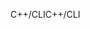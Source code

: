 <span data-ttu-id="f99bd-101">C++/CLI</span><span class="sxs-lookup"><span data-stu-id="f99bd-101">C++/CLI</span></span>